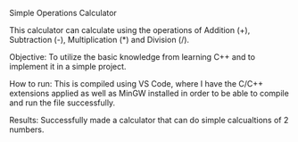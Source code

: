Simple Operations Calculator

This calculator can calculate using the operations of Addition (+), Subtraction (-), Multiplication (*) and Division (/).

Objective:
To utilize the basic knowledge from learning C++ and to implement it in a simple project.

How to run:
This is compiled using VS Code, where I have the C/C++ extensions applied as well as MinGW installed in order to be able to compile and run the file successfully.

Results:
Successfully made a calculator that can do simple calcualtions of 2 numbers.